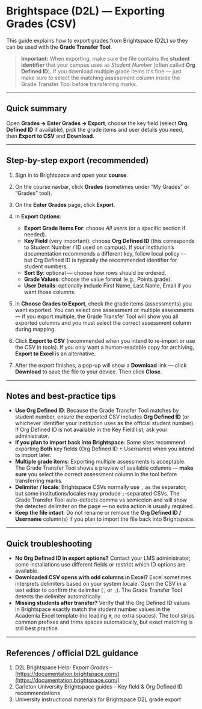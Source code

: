 # Brightspace (D2L) — Exporting Grades (CSV)

This guide explains how to export grades from Brightspace (D2L) so they can be used with the **Grade Transfer Tool**.

> **Important:** When exporting, make sure the file contains the **student identifier** that your campus uses as *Student Number* (often called **Org Defined ID**). If you download multiple grade items it's fine — just make sure to select the matching assessment column inside the Grade Transfer Tool before transferring marks.

---

## Quick summary

Open **Grades → Enter Grades → Export**, choose the key field (select **Org Defined ID** if available), pick the grade items and user details you need, then **Export to CSV** and **Download**.

---

## Step-by-step export (recommended)

1. Sign in to Brightspace and open your **course**.
2. On the course navbar, click **Grades** (sometimes under “My Grades” or “Grades” tool).
3. On the **Enter Grades** page, click **Export**.
4. In **Export Options**:

   * **Export Grade Items For**: choose *All users* (or a specific section if needed).
   * **Key Field** (very important): choose **Org Defined ID** (this corresponds to Student Number / ID used on campus). If your institution’s documentation recommends a different key, follow local policy — but Org Defined ID is typically the recommended identifier for student numbers.
   * **Sort By**: optional — choose how rows should be ordered.
   * **Grade Values**: choose the value format (e.g., Points grade).
   * **User Details**: optionally include First Name, Last Name, Email if you want those columns.
5. In **Choose Grades to Export**, check the grade items (assessments) you want exported. You can select one assessment or multiple assessments — if you export multiple, the Grade Transfer Tool will show you all exported columns and you must select the correct assessment column during mapping.
6. Click **Export to CSV** (recommended when you intend to re-import or use the CSV in tools). If you only want a human-readable copy for archiving, **Export to Excel** is an alternative.
7. After the export finishes, a pop-up will show a **Download** link — click **Download** to save the file to your device. Then click **Close**.

---

## Notes and best-practice tips

* **Use Org Defined ID**: Because the Grade Transfer Tool matches by student number, ensure the exported CSV includes **Org Defined ID** (or whichever identifier your institution uses as the official student number). If Org Defined ID is not available in the Key Field list, ask your administrator.
* **If you plan to import back into Brightspace**: Some sites recommend exporting **Both** key fields (Org Defined ID + Username) when you intend to import later.
* **Multiple grade items**: Exporting multiple assessments is acceptable. The Grade Transfer Tool shows a preview of available columns — **make sure** you select the correct assessment column in the tool before transferring marks.
* **Delimiter / locale**: Brightspace CSVs normally use `,` as the separator, but some institutions/locales may produce `;`-separated CSVs. The Grade Transfer Tool auto-detects comma vs semicolon and will show the detected delimiter on the page — no extra action is usually required.
* **Keep the file intact**: Do not rename or remove the **Org Defined ID / Username** column(s) if you plan to import the file back into Brightspace.

---

## Quick troubleshooting

* **No Org Defined ID in export options?** Contact your LMS administrator; some installations use different fields or restrict which ID options are available.
* **Downloaded CSV opens with odd columns in Excel?** Excel sometimes interprets delimiters based on your system locale. Open the CSV in a text editor to confirm the delimiter (`,` or `;`). The Grade Transfer Tool detects the delimiter automatically.
* **Missing students after transfer?** Verify that the Org Defined ID values in Brightspace exactly match the student number values in the Academia Excel template (no leading `#`, no extra spaces). The tool strips common prefixes and trims spaces automatically, but exact matching is still best practice.

---

## References / official D2L guidance

1. D2L Brightspace Help: *Export Grades* – [https://documentation.brightspace.com/](https://documentation.brightspace.com/)
2. Carleton University Brightspace guides – Key field & Org Defined ID recommendations
3. University instructional materials for Brightspace D2L grade export
